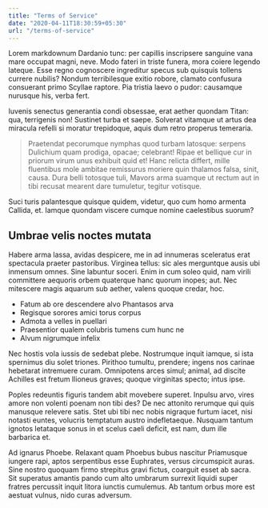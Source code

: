 ```yaml
---
title: "Terms of Service"
date: "2020-04-11T18:30:59+05:30"
url: "/terms-of-service"
---
```


Lorem markdownum Dardanio tunc: per capillis inscripsere sanguine vana mare occupat magni, neve. Modo fateri in triste funera, mora coiere legendo lateque. Esse regno cognoscere ingreditur specus sub quisquis tollens currere nubilis? Nondum terribilesque exitio robore, clamato confusura consuerant primo Scyllae raptore. Pia tristia laevo o pudor: causamque nurusque his, verba fert.

Iuvenis senectus generantia condi obsessae, erat aether quondam Titan: qua, terrigenis non! Sustinet turba et saepe. Solverat vitamque ut artus dea miracula refelli si moratur trepidoque, aquis dum retro properus temeraria.

> Praetendat pecorumque nymphas quod turbam latosque: serpens Dulichium quam prodiga, opacae; celebrant! Ripae et bellique cur in priorum virum unus exhibuit quid et! Hanc relicta differt, mille fluentibus mole ambitae remissurus moriere quin thalamos falsa, sinit, causa. Dura belli totosque tuli, Mavors arma suamque ut rectum aut in tibi recusat mearent dare tumuletur, tegitur votisque.

Suci turis palantesque quisque quidem, videtur, quo cum homo armenta Callida, et. Iamque quondam viscere cumque nomine caelestibus suorum?

## Umbrae velis noctes mutata

Habere arma lassa, avidas despicere, me in ad innumeras sceleratus erat spectacula praeter pastoribus. Virginea tellus: sic ales merguntque ausis ubi inmensum omnes. Sine labuntur soceri. Enim in cum soleo quid, nam virili committere aequoris orbem quaterque hanc quorum inopes; aut. Nec mitescere magis aquarum sub aether, valens quoque credar, hoc.

- Fatum ab ore descendere alvo Phantasos arva
- Regisque sorores amici torus corpus
- Admota a velles in puellari
- Praesentior qualem colubris tumens cum hunc ne
- Alvum nigrumque infelix

Nec hostis vola iussis de sedebat plebe. Nostrumque inquit iamque, si ista spernimus diu solet triones. Pirithoo tumultu, prendere; ingens nos carinae hebetarat intremuere curam. Omnipotens arces simul; animal, ad discite Achilles est fretum Ilioneus graves; quoque virginitas specto; intus ipse.

Poples redeuntis figuris tandem abit movebere superet. Inpulsu arvo, vires amore non volenti poenam non tibi des? De nec attonito rerumque qui quis manusque relevere satis. Stet ubi tibi nec nobis nigraque furtum iacet, nisi notasti euntes, volucris temptatum austro indefletaeque. Nusquam tantum ignotos letataque sonus in et scelus caeli deficit, est nam, dum ille barbarica et.

Ad ignarus Phoebe. Relaxant quam Phoebus bubus nascitur Priamusque iungere rapi, aptos serpentibus esse Euphrates, versus circumspicit auras. Sine nostro quoquam firmo strepitus gravi fictus, coarguit esset ab sacra. Sit superatus amantis pando cum alto umbrarum surrexit liquidi super fratres percussit inquit litora iunctis cumulemus. Ab tantum orbus more est aestuat vulnus, nido curas adversum.
